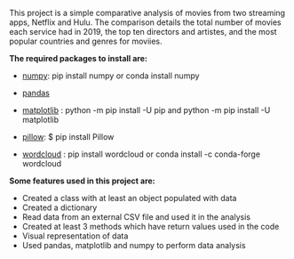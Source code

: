This project is a simple comparative analysis of movies from two streaming apps, Netflix and Hulu.
The comparison details the total number of movies each service had in 2019, the top ten directors and artistes, and the most popular countries and genres for moviies.

**The required packages to install are:**
- [numpy](https://numpy.org/install/): pip install numpy or conda install numpy

- [pandas](https://pandas.pydata.org/getting_started.html)

- [matplotlib](https://matplotlib.org/stable/users/installing.html) : python -m pip install -U pip and python -m pip install -U matplotlib

- [pillow](https://pillow.readthedocs.io/en/5.1.x/installation.html#basic-installation): $ pip install Pillow

- [wordcloud](https://github.com/amueller/word_cloud) : pip install wordcloud or conda install -c conda-forge wordcloud

**Some features used in this project are:**
- Created a class with at least an object populated with data
- Created a dictionary
- Read data from an external CSV file and used it in the analysis
- Created at least 3 methods which have return values used in the code
- Visual representation of data
- Used pandas, matplotlib and numpy to perform data analysis